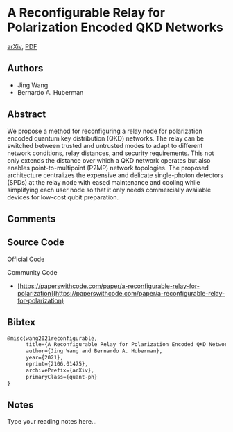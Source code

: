 
# A Reconfigurable Relay for Polarization Encoded QKD Networks

[arXiv](https://arxiv.org/abs/2106.01475), [PDF](https://arxiv.org/pdf/2106.01475.pdf)

## Authors

- Jing Wang
- Bernardo A. Huberman

## Abstract

We propose a method for reconfiguring a relay node for polarization encoded quantum key distribution (QKD) networks. The relay can be switched between trusted and untrusted modes to adapt to different network conditions, relay distances, and security requirements. This not only extends the distance over which a QKD network operates but also enables point-to-multipoint (P2MP) network topologies. The proposed architecture centralizes the expensive and delicate single-photon detectors (SPDs) at the relay node with eased maintenance and cooling while simplifying each user node so that it only needs commercially available devices for low-cost qubit preparation.

## Comments



## Source Code

Official Code



Community Code

- [https://paperswithcode.com/paper/a-reconfigurable-relay-for-polarization](https://paperswithcode.com/paper/a-reconfigurable-relay-for-polarization)

## Bibtex

```tex
@misc{wang2021reconfigurable,
      title={A Reconfigurable Relay for Polarization Encoded QKD Networks}, 
      author={Jing Wang and Bernardo A. Huberman},
      year={2021},
      eprint={2106.01475},
      archivePrefix={arXiv},
      primaryClass={quant-ph}
}
```

## Notes

Type your reading notes here...

